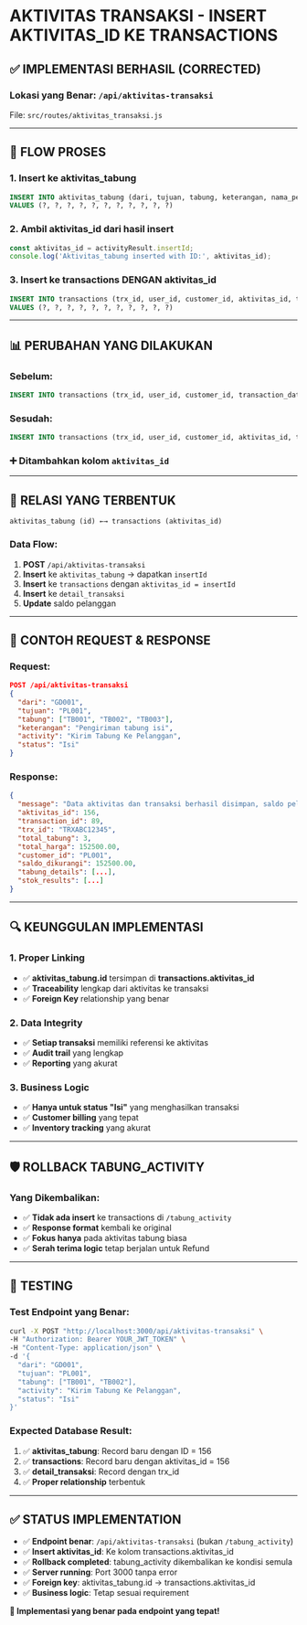 # AKTIVITAS TRANSAKSI - INSERT AKTIVITAS_ID KE TRANSACTIONS

## ✅ IMPLEMENTASI BERHASIL (CORRECTED)

### Lokasi yang Benar: `/api/aktivitas-transaksi`
File: `src/routes/aktivitas_transaksi.js`

---

## 🔄 FLOW PROSES

### 1. Insert ke aktivitas_tabung
```sql
INSERT INTO aktivitas_tabung (dari, tujuan, tabung, keterangan, nama_petugas, id_user, total_tabung, tanggal, waktu, nama_aktivitas, status) 
VALUES (?, ?, ?, ?, ?, ?, ?, ?, ?, ?, ?)
```

### 2. Ambil aktivitas_id dari hasil insert
```javascript
const aktivitas_id = activityResult.insertId;
console.log('Aktivitas_tabung inserted with ID:', aktivitas_id);
```

### 3. Insert ke transactions DENGAN aktivitas_id
```sql
INSERT INTO transactions (trx_id, user_id, customer_id, aktivitas_id, transaction_date, type, total, jumlah_tabung, payment_method, status, created_at) 
VALUES (?, ?, ?, ?, ?, ?, ?, ?, ?, ?, ?)
```

---

## 📊 PERUBAHAN YANG DILAKUKAN

### Sebelum:
```sql
INSERT INTO transactions (trx_id, user_id, customer_id, transaction_date, type, total, jumlah_tabung, payment_method, status, created_at)
```

### Sesudah:
```sql
INSERT INTO transactions (trx_id, user_id, customer_id, aktivitas_id, transaction_date, type, total, jumlah_tabung, payment_method, status, created_at)
```
### ➕ **Ditambahkan kolom `aktivitas_id`**

---

## 🔗 RELASI YANG TERBENTUK

```
aktivitas_tabung (id) ←→ transactions (aktivitas_id)
```

### Data Flow:
1. **POST** `/api/aktivitas-transaksi`
2. **Insert** ke `aktivitas_tabung` → dapatkan `insertId`
3. **Insert** ke `transactions` dengan `aktivitas_id = insertId`
4. **Insert** ke `detail_transaksi` 
5. **Update** saldo pelanggan

---

## 📄 CONTOH REQUEST & RESPONSE

### Request:
```json
POST /api/aktivitas-transaksi
{
  "dari": "GD001",
  "tujuan": "PL001", 
  "tabung": ["TB001", "TB002", "TB003"],
  "keterangan": "Pengiriman tabung isi",
  "activity": "Kirim Tabung Ke Pelanggan",
  "status": "Isi"
}
```

### Response:
```json
{
  "message": "Data aktivitas dan transaksi berhasil disimpan, saldo pelanggan telah dikurangi",
  "aktivitas_id": 156,
  "transaction_id": 89,
  "trx_id": "TRXABC12345",
  "total_tabung": 3,
  "total_harga": 152500.00,
  "customer_id": "PL001",
  "saldo_dikurangi": 152500.00,
  "tabung_details": [...],
  "stok_results": [...]
}
```

---

## 🔍 KEUNGGULAN IMPLEMENTASI

### 1. Proper Linking
- ✅ **aktivitas_tabung.id** tersimpan di **transactions.aktivitas_id**
- ✅ **Traceability** lengkap dari aktivitas ke transaksi
- ✅ **Foreign Key** relationship yang benar

### 2. Data Integrity
- ✅ **Setiap transaksi** memiliki referensi ke aktivitas
- ✅ **Audit trail** yang lengkap
- ✅ **Reporting** yang akurat

### 3. Business Logic
- ✅ **Hanya untuk status "Isi"** yang menghasilkan transaksi
- ✅ **Customer billing** yang tepat
- ✅ **Inventory tracking** yang akurat

---

## 🛡️ ROLLBACK TABUNG_ACTIVITY

### Yang Dikembalikan:
- ✅ **Tidak ada insert** ke transactions di `/tabung_activity`
- ✅ **Response format** kembali ke original
- ✅ **Fokus hanya** pada aktivitas tabung biasa
- ✅ **Serah terima logic** tetap berjalan untuk Refund

---

## 🧪 TESTING

### Test Endpoint yang Benar:
```bash
curl -X POST "http://localhost:3000/api/aktivitas-transaksi" \
-H "Authorization: Bearer YOUR_JWT_TOKEN" \
-H "Content-Type: application/json" \
-d '{
  "dari": "GD001",
  "tujuan": "PL001", 
  "tabung": ["TB001", "TB002"],
  "activity": "Kirim Tabung Ke Pelanggan",
  "status": "Isi"
}'
```

### Expected Database Result:
1. ✅ **aktivitas_tabung**: Record baru dengan ID = 156
2. ✅ **transactions**: Record baru dengan aktivitas_id = 156
3. ✅ **detail_transaksi**: Record dengan trx_id
4. ✅ **Proper relationship** terbentuk

---

## ✅ STATUS IMPLEMENTATION

- ✅ **Endpoint benar**: `/api/aktivitas-transaksi` (bukan `/tabung_activity`)
- ✅ **Insert aktivitas_id**: Ke kolom transactions.aktivitas_id
- ✅ **Rollback completed**: tabung_activity dikembalikan ke kondisi semula
- ✅ **Server running**: Port 3000 tanpa error
- ✅ **Foreign key**: aktivitas_tabung.id → transactions.aktivitas_id
- ✅ **Business logic**: Tetap sesuai requirement

**🚀 Implementasi yang benar pada endpoint yang tepat!**